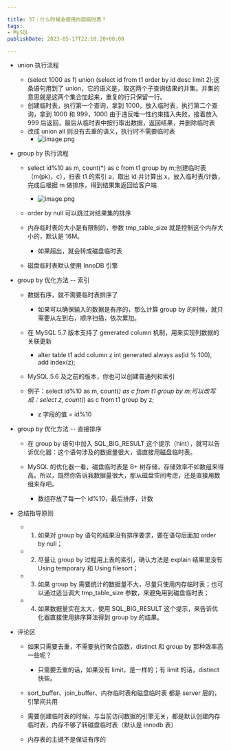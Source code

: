 ```yaml
---

title: 37｜什么时候会使用内部临时表？
tags:
- MySQL
publishDate: 2023-05-17T22:10:20+08:00

---
```


- union 执行流程

  - (select 1000 as f) union (select id from t1 order by id desc limit 2);这条语句用到了 union，它的语义是，取这两个子查询结果的并集。并集的意思就是这两个集合加起来，重复的行只保留一行。
  - 创建临时表，执行第一个查询，拿到 1000，放入临时表，执行第二个查询，拿到 1000 和 999，1000 由于违反唯一性约束插入失败，接着放入 999 后返回，最后从临时表中按行取出数据，返回结果，并删除临时表
  - 改成 union all 则没有去重的语义，执行时不需要临时表
    - ![image.png](https://cdn.jsdelivr.net/gh/11ze/static/images/mysql45-37-1.png)


- group by 执行流程

  - select id%10 as m, count(*) as c from t1 group by m;创建临时表（m(pk)，c），扫表 t1 的索引 a，取出 id 并计算出 x，放入临时表/计数，完成后根据 m 做排序，得到结果集返回给客户端
    - ![image.png](https://cdn.jsdelivr.net/gh/11ze/static/images/mysql45-37-2.png)

  - order by null 可以跳过对结果集的排序
  - 内存临时表的大小是有限制的，参数 tmp_table_size 就是控制这个内存大小的，默认是 16M。

    - 如果超出，就会转成磁盘临时表

  - 磁盘临时表默认使用 InnoDB 引擎

- group by 优化方法 -- 索引

  - 数据有序，就不需要临时表排序了

    - 如果可以确保输入的数据是有序的，那么计算 group by 的时候，就只需要从左到右，顺序扫描，依次累加。

  - 在 MySQL 5.7 版本支持了 generated column 机制，用来实现列数据的关联更新

    - alter table t1 add column z int generated always as(id % 100), add index(z);

  - MySQL 5.6 及之前的版本，你也可以创建普通列和索引
  - 例子：select id%10 as m, count(*) as c from t1 group by m;可以改写成：select z, count(*) as c from t1 group by z;

    - z 字段的值 = id%10

- group by 优化方法 -- 直接排序

  - 在 group by 语句中加入 SQL_BIG_RESULT 这个提示（hint），就可以告诉优化器：这个语句涉及的数据量很大，请直接用磁盘临时表。
  - MySQL 的优化器一看，磁盘临时表是 B+ 树存储，存储效率不如数组来得高。所以，既然你告诉我数据量很大，那从磁盘空间考虑，还是直接用数组来存吧。

    - 数组存放了每一个 id%10，最后排序，计数

- 总结指导原则

  - 1. 如果对 group by 语句的结果没有排序要求，要在语句后面加 order by null；
  - 2. 尽量让 group by 过程用上表的索引，确认方法是 explain 结果里没有 Using temporary 和 Using filesort；
  - 3. 如果 group by 需要统计的数据量不大，尽量只使用内存临时表；也可以通过适当调大 tmp_table_size 参数，来避免用到磁盘临时表；
  - 4. 如果数据量实在太大，使用 SQL_BIG_RESULT 这个提示，来告诉优化器直接使用排序算法得到 group by 的结果。

- 评论区

  - 如果只需要去重，不需要执行聚合函数，distinct 和 group by 那种效率高一些呢？

    - 只需要去重的话，如果没有 limit，是一样的；有 limit 的话，distinct 快些。

  - sort_buffer、join_buffer、内存临时表和磁盘临时表 都是 server 层的，引擎间共用
  - 需要创建临时表的时候，与当前访问数据的引擎无关，都是默认创建内存临时表，内存不够了转磁盘临时表（默认是 innodb 表）
  - 内存表的主键不是保证有序的

